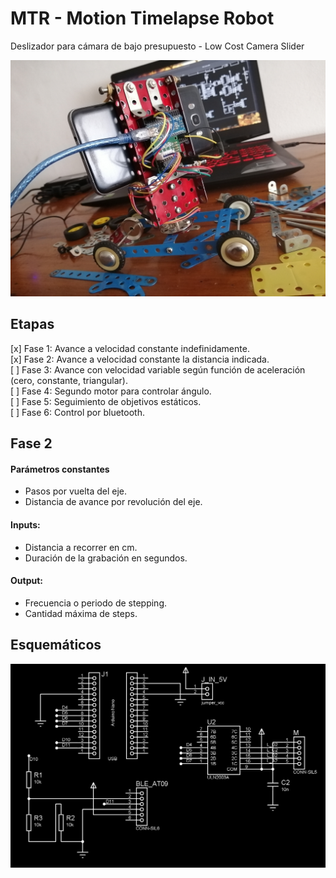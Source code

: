 # MTR - Motion Timelapse Robot

Deslizador para cámara de bajo presupuesto - Low Cost Camera Slider

![Prototipo](img/prototype.jpg)  

## Etapas
  
 [x] Fase 1: Avance a velocidad constante indefinidamente.  
 [x] Fase 2: Avance a velocidad constante la distancia indicada.  
 [ ] Fase 3: Avance con velocidad variable según función de aceleración (cero, constante, triangular).  
 [ ] Fase 4: Segundo motor para controlar ángulo.  
 [ ] Fase 5: Seguimiento de objetivos estáticos.  
 [ ] Fase 6: Control por bluetooth.  


## Fase 2

#### Parámetros constantes  
  - Pasos por vuelta del eje.  
  - Distancia de avance por revolución del eje.  

#### Inputs:  
  - Distancia a recorrer en cm.  
  - Duración de la grabación en segundos.  

#### Output:  
  - Frecuencia o periodo de stepping.  
  - Cantidad máxima de steps.  


## Esquemáticos

![Esquematico](img/schematic.bmp)  
